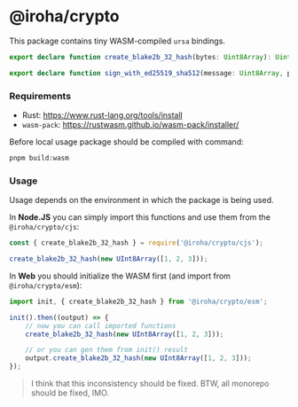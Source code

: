 # @iroha/crypto

This package contains tiny WASM-compiled `ursa` bindings.

```ts
export declare function create_blake2b_32_hash(bytes: Uint8Array): Uint8Array;

export declare function sign_with_ed25519_sha512(message: Uint8Array, private_key: Uint8Array): Uint8Array;
```

### Requirements

-   Rust: https://www.rust-lang.org/tools/install
-   `wasm-pack`: https://rustwasm.github.io/wasm-pack/installer/

Before local usage package should be compiled with command:

```sh
pnpm build:wasm
```

### Usage

Usage depends on the environment in which the package is being used.

In **Node.JS** you can simply import this functions and use them from the `@iroha/crypto/cjs`:

```js
const { create_blake2b_32_hash } = require('@iroha/crypto/cjs');

create_blake2b_32_hash(new UInt8Array([1, 2, 3]));
```

In **Web** you should initialize the WASM first (and import from `@iroha/crypto/esm`):

```js
import init, { create_blake2b_32_hash } from '@iroha/crypto/esm';

init().then((output) => {
    // now you can call imported functions
    create_blake2b_32_hash(new UInt8Array([1, 2, 3]));

    // or you can gen them from init() result
    output.create_blake2b_32_hash(new UInt8Array([1, 2, 3]));
});
```

> I think that this inconsistency should be fixed. BTW, all monorepo should be fixed, IMO.
